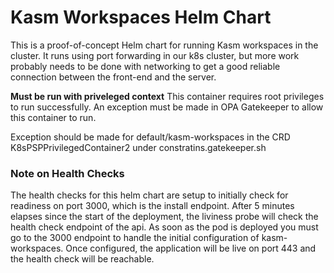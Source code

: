 # Kasm Workspaces Helm Chart

This is a proof-of-concept Helm chart for running Kasm workspaces in the cluster. It runs using port forwarding in our k8s cluster, but more work probably needs to be done with networking to get a good reliable connection between the front-end and the server.

**Must be run with priveleged context**
This container requires root privileges to run successfully. An exception must be made in OPA Gatekeeper to allow this container to run.

Exception should be made for default/kasm-workspaces in the CRD K8sPSPPrivilegedContainer2 under constratins.gatekeeper.sh

### Note on Health Checks
The health checks for this helm chart are setup to initially check for readiness on port 3000, which is the install endpoint.  After 5 minutes elapses since the start of the deployment, the liviness probe will check the health check endpoint of the api. As soon as the pod is deployed you must go to the 3000 endpoint to handle the initial configuration of kasm-workspaces. Once configured, the application will be live on port 443 and the health check will be reachable.
